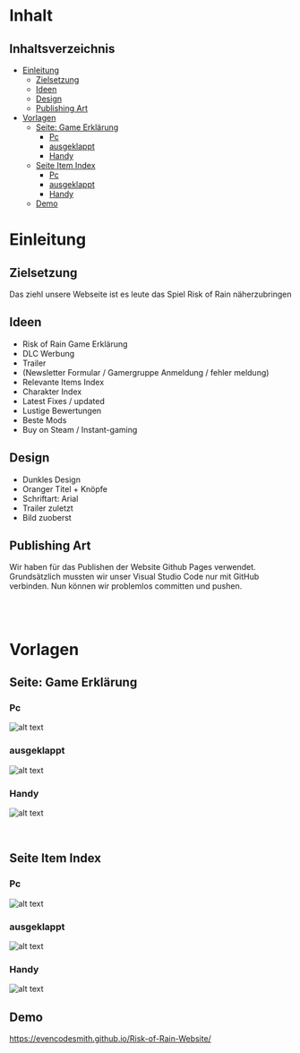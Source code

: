 <h1> Inhalt </h1>

## Inhaltsverzeichnis

- [Einleitung](#einleitung)
  - [Zielsetzung](#zielsetzung)
  - [Ideen](#ideen)
  - [Design](#design)
  - [Publishing Art](#publishing-art)
- [Vorlagen](#vorlagen)
  - [Seite: Game Erklärung](#seite-game-erklärung)
    - [Pc](#pc)
    - [ausgeklappt](#ausgeklappt)
    - [Handy](#handy)
  - [Seite Item Index](#seite-item-index)
    - [Pc](#pc-1)
    - [ausgeklappt](#ausgeklappt-1)
    - [Handy](#handy-1)
  - [Demo](#demo)

# Einleitung

## Zielsetzung

Das ziehl unsere Webseite ist es leute das Spiel Risk of Rain näherzubringen

## Ideen

<!--Alles in klammer sind noch unklar -->

- Risk of Rain Game Erklärung
- DLC Werbung
- Trailer
- (Newsletter Formular / Gamergruppe Anmeldung / fehler meldung)
- Relevante Items Index
- Charakter Index
- Latest Fixes / updated
- Lustige Bewertungen
- Beste Mods
- Buy on Steam / Instant-gaming

## Design

- Dunkles Design
- Oranger Titel + Knöpfe
- Schriftart: Arial
- Trailer zuletzt
- Bild zuoberst

## Publishing Art

Wir haben für das Publishen der Website Github Pages verwendet. Grundsätzlich mussten wir unser Visual Studio Code nur mit GitHub verbinden. Nun können wir problemlos committen und pushen.

<br>
<br>

# Vorlagen

## Seite: Game Erklärung

### Pc

![alt text](resources/images/Pc.png)

### ausgeklappt

![alt text](resources/images/Ausgeklappt.png)

### Handy

![alt text](resources/images/Handy.png)

<br>

## Seite Item Index

### Pc

![alt text](resources/images/IteamPc.png)

### ausgeklappt

![alt text](resources/images/ItemAusgeklappt.png)

### Handy

![alt text](resources/images/ItemHandy.png)

## Demo

https://evencodesmith.github.io/Risk-of-Rain-Website/

